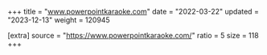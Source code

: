 +++
title = "www.powerpointkaraoke.com"
date = "2022-03-22"
updated = "2023-12-13"
weight = 120945

[extra]
source = "https://www.powerpointkaraoke.com/"
ratio = 5
size = 118
+++
